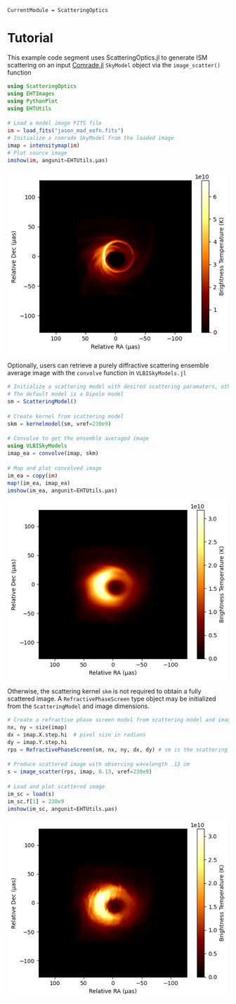 ```@meta
CurrentModule = ScatteringOptics
```

# Tutorial
This example code segment uses ScatteringOptics.jl to generate ISM scattering on an input [Comrade.jl](https://github.com/ptiede/Comrade.jl) `SkyModel` object via the `image_scatter()` function


```julia
using ScatteringOptics
using EHTImages
using PythonPlot
using EHTUtils

# Load a model image FITS file
im = load_fits("jason_mad_eofn.fits")
# Initialize a comrade SkyModel from the loaded image
imap = intensitymap(im)
# Plot source image
imshow(im, angunit=EHTUtils.μas)
```
![fig](images/src.png)

Optionally, users can retrieve a purely diffractive scattering ensemble average image with the `convolve` function in `VLBISkyModels.jl`

```julia
# Initialize a scattering model with desired scattering paramaters, otherwise default ISM parameters are used
# The default model is a Dipole model
sm = ScatteringModel()

# Create kernel from scattering model
skm = kernelmodel(sm, νref=230e9)

# Convolve to get the ensemble averaged image
using VLBISkyModels
imap_ea = convolve(imap, skm)

# Map and plot convolved image
im_ea = copy(im)
map!(im_ea, imap_ea)
imshow(im_ea, angunit=EHTUtils.μas)
```
![fig](images/ea.png)

Otherwise, the scattering kernel `skm` is not required to obtain a fully scattered image. A `RefractivePhaseScreen` type object may 
be initialized from the `ScatteringModel` and image dimensions. 

```julia
# Create a refractive phase screen model from scattering model and image dimensions
nx, ny = size(imap) 
dx = imap.X.step.hi  # pixel size in radians
dy = imap.Y.step.hi 
rps = RefractivePhaseScreen(sm, nx, ny, dx, dy) # sm is the scattering model

# Produce scattered image with observing wavelength .13 cm
s = image_scatter(rps, imap, 0.13, νref=230e9)

# Load and plot scattered image
im_sc = load(s)
im_sc.f[1] = 230e9
imshow(im_sc, angunit=EHTUtils.μas)
```
![fig](images/avg.png)

